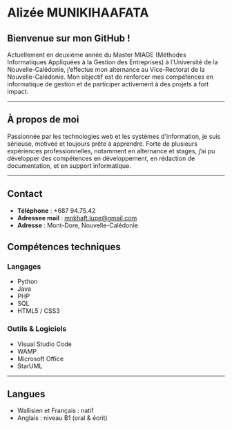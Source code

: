 # Alizée MUNIKIHAAFATA

## Bienvenue sur mon GitHub !

Actuellement en deuxième année du Master MIAGE (Méthodes Informatiques Appliquées à la Gestion des Entreprises) à l’Université de la Nouvelle-Calédonie, j’effectue mon alternance au Vice-Rectorat de la Nouvelle-Calédonie. Mon objectif est de renforcer mes compétences en informatique de gestion et de participer activement à des projets à fort impact.

---

## À propos de moi

Passionnée par les technologies web et les systèmes d'information, je suis sérieuse, motivée et toujours prête à apprendre. Forte de plusieurs expériences professionnelles, notamment en alternance et stages, j’ai pu développer des compétences en développement, en rédaction de documentation, et en support informatique.

---

## Contact

- __Téléphone__ : +687 94.75.42  
- __Adressee mail__ : mnkhaft.lupe@gmail.com  
- __Adresse__ : Mont-Dore, Nouvelle-Calédonie


## Compétences techniques

### Langages
- Python
- Java
- PHP
- SQL
- HTML5 / CSS3

### Outils & Logiciels
- Visual Studio Code
- WAMP
- Microsoft Office
- StarUML

---

## Langues

- Wallisien et Français : natif  
- Anglais : niveau B1 (oral & écrit)
